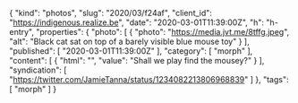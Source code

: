 {
  "kind": "photos",
  "slug": "2020/03/f24af",
  "client_id": "https://indigenous.realize.be",
  "date": "2020-03-01T11:39:00Z",
  "h": "h-entry",
  "properties": {
    "photo": [
      {
        "photo": "https://media.jvt.me/8tffg.jpeg",
        "alt": "Black cat sat on top of a barely visible blue mouse toy"
      }
    ],
    "published": [
      "2020-03-01T11:39:00Z"
    ],
    "category": [
      "morph"
    ],
    "content": [
      {
        "html": "",
        "value": "Shall we play find the mousey?"
      }
    ],
    "syndication": [
      "https://twitter.com/JamieTanna/status/1234082213806968839"
    ]
  },
  "tags": [
    "morph"
  ]
}

